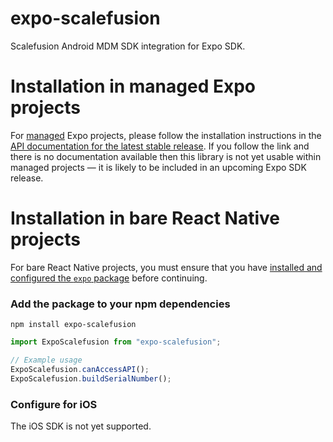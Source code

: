 # expo-scalefusion

Scalefusion Android MDM SDK integration for Expo SDK.

# Installation in managed Expo projects

For [managed](https://docs.expo.dev/archive/managed-vs-bare/) Expo projects, please follow the installation instructions in the [API documentation for the latest stable release](#api-documentation). If you follow the link and there is no documentation available then this library is not yet usable within managed projects &mdash; it is likely to be included in an upcoming Expo SDK release.

# Installation in bare React Native projects

For bare React Native projects, you must ensure that you have [installed and configured the `expo` package](https://docs.expo.dev/bare/installing-expo-modules/) before continuing.

### Add the package to your npm dependencies

```
npm install expo-scalefusion
```

```typescript
import ExpoScalefusion from "expo-scalefusion";

// Example usage
ExpoScalefusion.canAccessAPI();
ExpoScalefusion.buildSerialNumber();
```

### Configure for iOS

The iOS SDK is not yet supported.
